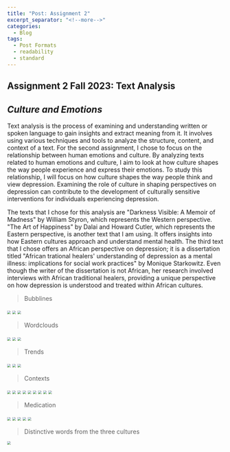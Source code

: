 ```yaml
---
title: "Post: Assignment 2"
excerpt_separator: "<!--more-->"
categories:
  - Blog
tags:
  - Post Formats
  - readability
  - standard
---
```


## Assignment 2 Fall 2023: Text Analysis

## *Culture and Emotions*

Text analysis is the process of examining and understanding written or spoken language to gain insights and extract meaning from it. It involves using various techniques and tools to analyze the structure, content, and context of a text. For the second assignment, I chose to focus on the relationship between human emotions and culture. By analyzing texts related to human emotions and culture, I aim to look at how culture shapes the way people experience and express their emotions. To study this relationship, I will focus on how culture shapes the way people think and view depression. Examining the role of culture in shaping perspectives on depression can contribute to the development of culturally sensitive interventions for individuals experiencing depression. 


The texts that I chose for this analysis are "Darkness Visible: A Memoir of Madness" by William Styron, which represents the Western perspective. "The Art of Happiness" by Dalai and Howard Cutler, which represents the Eastern perspective, is another text that I am using. It offers insights into how Eastern cultures approach and understand mental health. The third text that I chose offers an African perspective on depression; it is a dissertation titled "African trational healers' understanding of depression as a mental illness: implications for social work practices" by Monique Starkowitz. Even though the writer of the dissertation is not African, her research involved interviews with African traditional healers, providing a unique perspective on how depression is understood and treated within African cultures.

>Bubblines

<img src="/assets/images/western.png" style="zoom:50%;" />
<img src="/assets/images/africa.png" style="zoom:50%;" />
<img src="/assets/images/buddhist.png" style="zoom:50%;" />

>Wordclouds

<img src="/assets/images/wordcloud_West.png" style="zoom:50%;" />
<img src="/assets/images/wordcloud_Africa.png" style="zoom:50%;" />
<img src="/assets/images/wordcloud_buddhist.png" style="zoom:50%;" />

>Trends 

<img src="/assets/images/western_trends.png" style="zoom:50%;" />
<img src="/assets/images/Africa_trends.png" style="zoom:50%;" />
<img src="/assets/images/buddhist_trends.png" style="zoom:50%;" />

>Contexts

<img src="/assets/images/western_1.png" style="zoom:50%;" />
<img src="/assets/images/western_2.png" style="zoom:50%;" />
<img src="/assets/images/western_3.png" style="zoom:50%;" />

<img src="/assets/images/Africa_1.png" style="zoom:50%;" />
<img src="/assets/images/Africa_2.png" style="zoom:50%;" />
<img src="/assets/images/Africa_3.png" style="zoom:50%;" />

<img src="/assets/images/buddhist_1.png" style="zoom:50%;" />
<img src="/assets/images/buddhist_2.png" style="zoom:50%;" />
<img src="/assets/images/buddhist_3.png" style="zoom:50%;" />

>Medication

<img src="/assets/images/meds_wes.png" style="zoom:50%;" />

<img src="/assets/images/meds_africa_1.png" style="zoom:50%;" />
<img src="/assets/images/meds_africa_2.png" style="zoom:50%;" />

<img src="/assets/images/meds_budd_1.png" style="zoom:50%;" />
<img src="/assets/images/meds_budd_2.png" style="zoom:50%;" />

>Distinctive words from the three cultures 

<img src="/assets/images/distinctivewords.png" style="zoom:50%;" />






